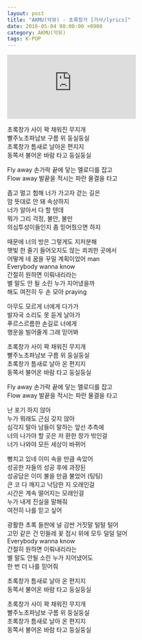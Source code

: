 ```yaml
---
layout: post
title: "AKMU(악뮤) - 초록창가 [가사/lyrics]"
date: 2016-05-04 00:00:00 +0900
category: AKMU(악뮤)
tags: K-POP
---
```


<div class="youtube-iframe-container iframe-16-to-9">
    <iframe src="https://www.youtube.com/embed/77m5iWUJ1b0" title="AKMU(악뮤) - 초록창가" frameborder="0" allow="accelerometer; autoplay; clipboard-write; encrypted-media; gyroscope; picture-in-picture; web-share" allowfullscreen></iframe>
</div>

초록창가 사이 꽉 채워진 무지개  
빨주노초파남보 구름 위 둥실둥실  
초록창가 틈새로 날아온 편지지  
동쪽서 불어온 바람 타고 둥실둥실

Fly away 손가락 끝에 닿는 멜로디를 잡고  
Flow away 발끝을 적시는 파란 물결을 타고

좁고 멀고 험해 너가 가고자 걷는 길은  
맘 뜻대로 안 돼 속상하지  
너가 알아서 다 할 텐데  
뭐가 그리 걱정, 불안, 불만  
의심투성이들인지 좀 믿어줬으면 하지

때문에 너의 방은 그렇게도 지저분해  
햇빛 한 줄기 들어오지도 않는 쾨쾨한 곳에서  
어떻게 네 꿈을 꾸밀 계획이었어 man  
Everybody wanna know   
간절히 원하면 이뤄내리라는   
별 말도 안 될 소린 누가 지어냈을까  
해도 여전히 두 손 모아 praying

아무도 모르게 너에게 다가가   
발자국 소리도 못 듣게 날아가  
푸르스르름한 손길로 너에게   
행운을 빌어줄게 그래 믿어봐

초록창가 사이 꽉 채워진 무지개  
빨주노초파남보 구름 위 둥실둥실  
초록창가 틈새로 날아 온 편지지  
동쪽서 불어온 바람 타고 둥실둥실

Fly away 손가락 끝에 닿는 멜로디를 잡고  
Flow away 발끝을 적시는 파란 물결을 타고

난 포기 하지 않아  
누가 뭐래도 근심 갖지 않아  
심각지 말아 남들이 말하는 앞선 추측에  
너의 나가야 할 곳은 저 환한 창가 밖인걸  
너가 나와야 모든 세상이 바뀌어

뻥치고 있네 이미 속을 만큼 속았어  
성공한 자들의 성공 후에 과장된  
성공담은 이미 불을 만큼 불었어 (팅팅)  
큰 코 다 깨지고 낙담한 지 오래인걸  
시간은 계속 떨어지는 모래인걸  
누가 내게 진실을 말해줘  
여전히 나를 믿고 싶어

광활한 초록 들판에 널 감싼 거짓말 털털 털어  
고민 같은 건 민들레 꽃 접시 위에 모두 덜덜 덜어  
Everybody wanna know   
간절히 원하면 이뤄내리라는   
별 말도 안될 소린 누가 지어냈어도  
한 번 더 나를 믿어줘

초록창가 틈새로 날아 온 편지지  
동쪽서 불어온 바람 타고 둥실둥실

초록창가 사이 꽉 채워진 무지개  
빨주노초파남보 구름 위 둥실둥실  
초록창가 틈새로 날아 온 편지지  
동쪽서 불어온 바람 타고 둥실둥실